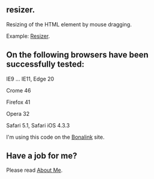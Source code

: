 ## resizer. 

Resizing of the HTML element by mouse dragging.

Example: <a href='http://anhr.ucoz.net/resizer/' target="_blank">Resizer</a>.

## On the following browsers have been successfully tested:

IE9 ... IE11, Edge 20

Crome 46

Firefox 41

Opera 32

Safari 5.1, Safari iOS 4.3.3


I'm using this code on the <a href='http://bonalink.hopto.org/Chat/' target="_blank">Bonalink</a> site.

## Have a job for me?
Please read <a href='http://anhr.ucoz.net/AboutMe/' target="_blank">About Me</a>.


